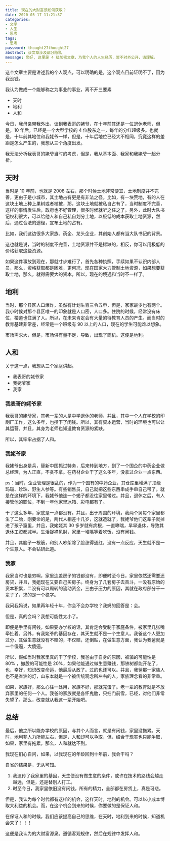```yaml
---
title: 现在的大财富该如何获取？
date: 2020-05-17 11:21:37
categories:
- 文学
- 人生
- 思考
tags:
- 思考
password: thought27thought27
abstract: 该文章涉及部分隐私
message: 您好, 这里是 4 级加密文章，乃我个人的人生经历，暂不对外公开，请理解。
---
```

这个文章主要是讲述我的个人观点，可以明确的是，这个观点目前证明不了，因为我没钱。

<!-- more -->

我认为做成一个能够称之为事业的事业，离不开三要素

- 天时
- 地利
- 人和

今日，我母亲带我外出，谈到我表哥的姥爷，在十年前其还是一位退休老师，但是，10 年后，已经是一个大型学校的 4 位股东之一，每年的分红超级多。也就是，十年前其地位和我姥爷一样，但是，十年后地位已经大不相同，究竟这样的差距是怎么产生的，我想从三个角度出发。

我无法分析我表哥的姥爷当时的考虑，但是，我从基本面、我家和我姥爷一起分析。

## 天时

当时是 10 年前，也就是 2008 左右，那个时候土地非常便宜，土地制度并不完善，更由于是小城市，其土地占有更是有非法之径。比如，有一块荒地，有的人在这块土地上种上果树或者植被，那，这块土地就被私自占有了，当时制度不完善，这样的事情发生后，政府也不好管理，很多时候就听之任之了。另外，此时大队书记权利很大，可以给他人和自己私自划分土地，以极低的成本获取土地资源，然后，通过合法的途径，宣布土地的占有。

比如，我们这边很多大家族、药企、龙头企业，其创始人都有当大队书记的背景。

这也就是说，当时的制度不完善，土地资源并不是稀缺的，相反，你可以用极低的价格获取这些资源。

如果这件事放到现在，那就寸步难行了，首先各种执照，手续如果不认识内部人员，那么，资格获取都是困难，更何况，现在国家大力管制土地资源，如果想要获取土地，那么，就得需要大的资本，所以，现在的境遇和当时不一样了。

## 地利

当时，那个县区人口爆炸，虽然有计划生育三令五申，但是，家家最少也有两个。我小时候对那个县区唯一的印象就是人口密，人口多。住院的时候，经常没有床位，楼道也住满了人。所以，在未来肯定会有大量的待教育人员的产生。而当时的教育基建非常差，经常是一个班级有 90 以上的人口，现在的学生可能难以想象。

市场需求大，但是，市场供有量不足，导致，出现了商机。这便是地利。

## 人和

关于这一点，我想从三个家庭讲起。

- 我表哥的姥爷家
- 我姥爷家
- 我家

### 我表哥的姥爷家

我表哥的姥爷家，其老一辈的人是中学退休的老师，并且，其中一个人在学校的印刷厂工作，这么多年，也攒下了闲钱。所以，其有资本运营，当时的环境也可以让其运营。并且，其身为老师也知道教育资源的紧缺。

所以，其牢牢占据了人和。

### 我姥爷家

我姥爷出身是兵，替新中国抓过特务，后来转到地方，到了一个国企的中药企业做总经理，为人正直，不贪不拿。在药材企业干了这么多年，没拿过企业一点东西。

ps：当时，企业管理是很乱的，作为一个国有的中药企业，其仓库里堆满了顶级玛瑙、珍珠、野生人参等。有些销售员，自己就把这些东西串成手串自己带了。就是在这样的环境下，我姥爷他连一个蝎子都没往家里带过。并且，退休之后，有人接管他的职位，不到一年他家里冰箱、彩电都有了。

干了这么多年，家底是一点都没有。并且，出于周围的环境，我两个舅每个家里都生了二胎，刚要命的是，两代人相差十几岁，这就造就了，我姥爷他们这辈子就掉进了孩子窟里，并且，我姥姥其 30 多岁就有病根，一直哮喘，早早退休，导致其退休工资都减半。生活捉襟见肘，家里一堆嘴等着吃饭，没有闲钱。

并且，其脑子一根筋，和别人吵架除了脸涨得通红，没有一点反应，天生就不是一个生意人。不会钻研此道。

### 我家

我家当时也是穷啊，家里连盖房子的钱都没有，即便时至今日，家里依然还需要还房贷，并且，我姐现在又要自己买房子。终身为了几套房子去奋斗，一没有原始的资本积累，二没有可以周转的流动资金，三由于压力的原因，其就在政府部分干一辈子了，求的是一个稳字。

我问我妈说，如果再年轻十年，你会不会办学校？我妈的回答是：会。

但是，真的会吗？我想可能性太小了。

即便是手里有闲钱，如果要办学校的话，其肯定会受制于家庭条件，被家里几张嘴牵扯着。另外，有我姥爷的基因存在，其天生就不是一个生意人。我爸这个人更加过分，其做生意就没有不赔的，不仅赔，还倒贴，在做生意方面，我认为我爸就是一个傻逼，大傻逼。

所以，假如当时我家里真的干了学校，我爸由于自身的原因，被骗的可能性是 80% ，撤股的可能性是 20%，如果他能通过做生意赚钱，那铁树都能开花了，也，幸好，知识改变命运，他最后从政了。过的也还可以。并且，我爸那一家族人也不是省油的灯，山东本就是一个被传统观念所左右的人，家族理念看的非常重。

如果，家族好，那么心往一处用，家族不好，那就完蛋了。老一辈的教育就是不放弃家里的任何一个人。我爸的家族就是各怀鬼胎，只扫门前雪，已经，对他们非常失望了。那么，改变就从我这一辈开始吧。

## 总结

最后，他之所以能办学校的原因，与其个人而言，就是有闲钱，家里没拖累。天时，地利非人力所能左右，但是，人和却可以争取，但，结合于现实也只能争取，如果，家里有拖累，那么，人和就达不到。

我现在扪心自问，如果，以我现在的年龄回到十年前，我会干吗？

自省的结果是，无从可知。

1. 我遗传了我家里的基因，天生便没有做生意的条件，或许在技术的路线会越走越远，但是，还是替别人打工。
2. 时至今日，我家里依旧没有闲钱，所有的精力，全部都在房贷上，真是可悲。

但是，我认为每个时代都有这样的机会，这样天时，地利的机会。可以以小成本博取大利益的机会。而，在这个机会到来的时候，你要做的是保证人和。

在保证人和的时候，我们应该提高自己的思维，在天时，地利到来的时候，知道机会来了！！！

这便是我认为的大财富源泉。遵循客观规律，然后在规律中发挥人和。